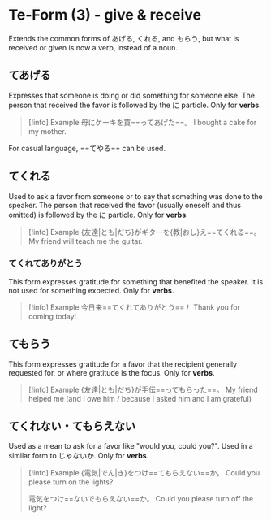 # Te-Form (3) - give & receive

Extends the common forms of あげる, くれる, and もらう, but what is received or given is now a verb, instead of a noun.

## てあげる

Expresses that someone is doing or did something for someone else.
The person that received the favor is followed by the に particle.
Only for **verbs**.

> [!info] Example
> 母にケーキを買==ってあげた==。
> I bought a cake for my mother.
> 

For casual language, ==てやる== can be used.

## てくれる

Used to ask a favor from someone or to say that something was done to the speaker.
The person that received the favor (usually oneself and thus omitted) is followed by the に particle.
Only for **verbs**.

> [!info] Example
> {友達|とも|だち}がギターを{教|おし}え==てくれる==。
> My friend will teach me the guitar.

### てくれてありがとう

This form expresses gratitude for something that benefited the speaker. It is not used for something expected.
Only for **verbs**.

> [!info] Example
> 今日来==てくれてありがとう==！
> Thank you for coming today!

## てもらう

This form expresses gratitude for a favor that the recipient generally requested for, or where gratitude is the focus.
Only for **verbs**.

> [!info] Example
> {友達|とも|だち}が手伝==ってもらった==。
> My friend helped me (and I owe him / because I asked him and I am grateful)

## てくれない・てもらえない

Used as a mean to ask for a favor like "would you, could you?". Used in a similar form to じゃないか.
Only for **verbs**.

> [!info] Example
> {電気|でん|き}をつけ==てもらえない==か。
> Could you please turn on the lights?
> 
> 電気をつけ==ないでもらえない==か。
> Could you please turn off the light?
